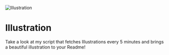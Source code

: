 ![Illustration](https://i.redd.it/vza4tn7o00rb1.jpg?width=100&height=100)

# Illustration
Take a look at my script that fetches Illustrations every 5 minutes and brings a beautiful illustration to your Readme!